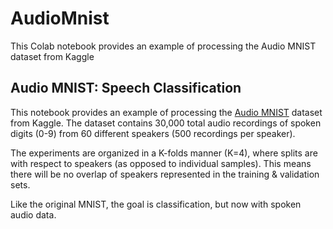 # AudioMnist
This Colab notebook provides an example of processing the Audio MNIST dataset from Kaggle

## Audio MNIST: Speech Classification ##

This notebook provides an example of processing the [Audio MNIST](https://www.kaggle.com/datasets/sripaadsrinivasan/audio-mnist) dataset from Kaggle.
The dataset contains 30,000 total audio recordings of spoken digits (0-9) from 60 different speakers (500 recordings per speaker).

The experiments are organized in a K-folds manner (K=4), where splits are with respect to speakers (as opposed to individual samples). 
This means there will be no overlap of speakers represented in the training & validation sets.

Like the original MNIST, the goal is classification, but now with spoken audio data.
